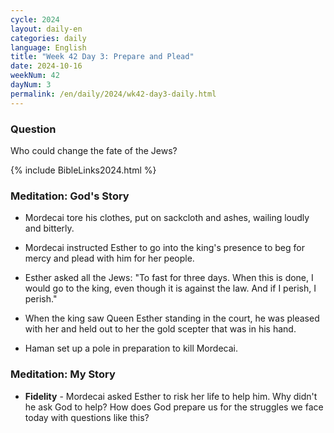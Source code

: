 ```yaml
---
cycle: 2024
layout: daily-en
categories: daily
language: English
title: "Week 42 Day 3: Prepare and Plead"
date: 2024-10-16
weekNum: 42
dayNum: 3
permalink: /en/daily/2024/wk42-day3-daily.html
---
```


### Question     
Who could change the fate of the Jews?


{% include BibleLinks2024.html %}

### Meditation: God's Story   
+ Mordecai tore his clothes, put on sackcloth and ashes, wailing loudly and bitterly. 

+ Mordecai instructed Esther to go into the king's presence to beg for mercy and plead with him for her people. 

+ Esther asked all the Jews: "To fast for three days. When this is done, I would go to the king, even though it is against the law. And if I perish, I perish." 

+ When the king saw Queen Esther standing in the court, he was pleased with her and held out to her the gold scepter that was in his hand. 

+ Haman set up a pole in preparation to kill Mordecai. 

### Meditation: My Story   
+ **Fidelity** - Mordecai asked Esther to risk her life to help him. Why didn't he ask God to help? How does God prepare us for the struggles we face today with questions like this? 
